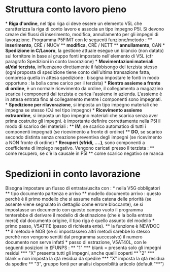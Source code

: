 # Struttura conto lavoro pieno
 \* **Riga d'ordine**, nel tipo riga ci deve essere un elemento V5L che caratterizza la riga di conto lavoro e associa un tipo impegno P5I. Si devono creare dei flussi di inserimento, modifica, annullamento per gli impegni di lavorazione. Programma P5FIMT con le seguenti funzione/metodo : 
 \*\* __inserimento__, CRE / NUOV
 \*\* __modifica__, CRE / NETT
 \*\* __annullamento__, CAN
 \* **Spedizione in C/Lavoro**, la gestione attuale esegue un bilancio (non datato) sul fornitore in base al gruppo fonti impostato nell'elemento di V5L (cfr paragrafo Spedizioni in conto lavorazione)
 \* **Movimentazioni materiali al/dal terzista**, influenzano direttamente il fabbisongo del terzista stesso (ogni proposta di spedizione tiene conto dell'ultima transazione fatta, compresa quella in attesa spedizione :  bisogna impostare le fonti in modo opportuno :  la bolla come carico per il terzista)
 \* **Rientro assieme a fronte di ordine**, è un normale ricevimento da ordine, il collegamento a magazzino scarica i componenti dal terzista e carica l'assieme in azienda. L'assieme è in attesa entrata fino al collegamento mentre i componenti sono impegnati.
 \* **Spedizione per rilavorazione**, si imposta un tipo impegno materiali che impegna se stesso (OJ nel tipo impegno)
 \* **Ricevimento assieme extraordine**, si imposta un tipo impegno materiali che scarica senza aver prima costruito gli impegni. è importante definire correttamente nella P5I il modo di scarico dei materiali : 
 \*\* **IM**, se scarico automatico di tutti i componenti impegnati (se ricevimento a fronte di ordine)
 \*\* **DO**, se scarico secondo distinta senza creazione preventiva degli impegni (se ricevimento a NON fronte di ordine)
 \* **Recuperi (sfridi, ....)**, sono componenti a coefficiente di impiego negativo. Vengono caricati presso il terzista : 
 \*\* come recupero, se c'è la causale in P5I
 \*\* come scarico negativo se manca

# Spedizioni in conto lavorazione
Bisogna impostare un flusso di entrata/uscita con : 
 \* nella V5G obbligatori
 \*\* tipo documento partenza e arrivo
 \*\* modello documento arrivo :  questo perchè è il primo modello che si assume nella catena delle priorità (se assente viene segnalato in dettaglio come errore bloccante), se si impostasse un documento con questo campo vuoto il programma tenterebbe di derivare il modello di destinazione (che è la bolla entrata merci) dal documento origine, il tipo riga è quello assunto del modello
 \* primo passo, V5AT11E (passo di richiesta ente).
 \*\* la funzione è NEWDOC
 \*\* il metodo è NOB (se si impostassero altri metodi sarebbe lo stesso perchè non vengono sentiti dal programma successivo) il numero documento non serve infatti
 \* passo di estrazione, V5AT40L, con le seguenti posizioni in £FUNPS : 
 \*\* "1"
 \*\*\* blank = presenta solo gli impegni residui
 \*\*\* "X" presenta tutti gli impegni, anche quelli coperti
 \*\* "2"
 \*\*\* blank = non imposta la qtà residua da spedire
 \*\*\* "X" imposta la qtà residua da spedire
 \*\* "3", gruppo fonti per analisi disponibilità articolo (default "\*\*")
